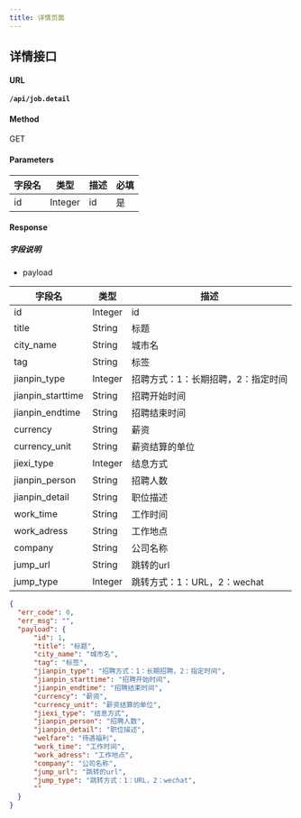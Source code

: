 ```yaml
---
title: 详情页面
---
```


## 详情接口

#### URL

**`/api/job.detail`**

#### Method

GET

#### Parameters

| 字段名 | 类型 | 描述 | 必填 |
| ----- | ----- | ----- | ----- |
| id | Integer | id |  是 |


#### Response

##### 字段说明

* payload

| 字段名 | 类型 | 描述 |
| ----- | ----- | ----- |
| id | Integer | id |
| title | String | 标题 |
| city_name | String | 城市名 |
| tag | String | 标签 |
| jianpin_type | Integer | 招聘方式：1：长期招聘，2：指定时间 |
| jianpin_starttime | String | 招聘开始时间 |
| jianpin_endtime | String | 招聘结束时间 |
| currency | String | 薪资 |
| currency_unit | String | 薪资结算的单位 |
| jiexi_type | Integer | 结息方式 |
| jianpin_person | String | 招聘人数 |
| jianpin_detail | String | 职位描述 |
| work_time | String | 工作时间 |
| work_adress | String | 工作地点 |
| company | String | 公司名称 |
| jump_url | String | 跳转的url |
| jump_type | Integer | 跳转方式：1：URL，2：wechat |


```json
{
  "err_code": 0,
  "err_msg": "",
  "payload": {
      "id": 1,
      "title": "标题",
      "city_name": "城市名",
      "tag": "标签",
      "jianpin_type": "招聘方式：1：长期招聘，2：指定时间",
      "jianpin_starttime": "招聘开始时间",
      "jianpin_endtime": "招聘结束时间",
      "currency": "薪资",
      "currency_unit": "薪资结算的单位",
      "jiexi_type": "结息方式",
      "jianpin_person": "招聘人数",
      "jianpin_detail": "职位描述",
      "welfare": "待遇福利",
      "work_time": "工作时间",
      "work_adress": "工作地点",
      "company": "公司名称",
      "jump_url": "跳转的url",
      "jump_type": "跳转方式：1：URL，2：wechat",
      ""
  }
}
```